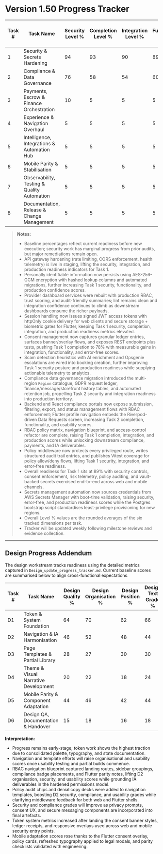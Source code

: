 # Version 1.50 Progress Tracker

| Task # | Task Name | Security Level % | Completion Level % | Integration Level % | Functionality Level % | Error Free Level % | Production Level % | Overall Level % |
|--------|-----------|------------------|--------------------|---------------------|-----------------------|--------------------|--------------------|-----------------|
| 1 | Security & Secrets Hardening | 94 | 93 | 90 | 89 | 78 | 88 | 89 |
| 2 | Compliance & Data Governance | 76 | 58 | 54 | 60 | 52 | 56 | 59 |
| 3 | Payments, Escrow & Finance Orchestration | 10 | 5 | 5 | 5 | 5 | 5 | 6 |
| 4 | Experience & Navigation Overhaul | 5 | 5 | 5 | 5 | 5 | 5 | 5 |
| 5 | Intelligence, Integrations & Automation Hub | 5 | 5 | 5 | 5 | 5 | 5 | 5 |
| 6 | Mobile Parity & Stabilisation | 5 | 5 | 5 | 5 | 5 | 5 | 5 |
| 7 | Observability, Testing & Quality Automation | 5 | 5 | 5 | 5 | 5 | 5 | 5 |
| 8 | Documentation, Release & Change Management | 5 | 5 | 5 | 5 | 5 | 5 | 5 |

> **Notes:**
> - Baseline percentages reflect current readiness before new execution; security work has marginal progress from prior audits, but major remediations remain open.
> - API gateway hardening (rate limiting, CORS enforcement, health telemetry) is live in staging, lifting the security, integration, and production readiness indicators for Task 1.
> - Personally identifiable information now persists using AES-256-GCM encryption with hashed lookup columns and automated migrations, further increasing Task 1 security, functionality, and production confidence scores.
> - Provider dashboard services were rebuilt with production RBAC, trust scoring, and audit-friendly summaries; lint remains clean and integration confidence continues to climb as downstream dashboards consume the richer payloads.
> - Session handling now issues signed JWT access tokens with httpOnly cookie delivery for web clients and secure storage + biometric gates for Flutter, keeping Task 1 security, completion, integration, and production readiness metrics elevated.
> - Consent management now captures granular ledger entries, surfaces banner/overlay flows, and exposes REST endpoints plus tests, pushing Task 1 completion to 78% with measurable gains in integration, functionality, and error-free scores.
> - Scam detection heuristics with AI enrichment and Opsgenie escalations are wired into booking creation, further improving Task 1 security posture and production readiness while supplying actionable telemetry to analytics.
> - Compliance data governance migration introduced the multi-region `Region` catalogue, GDPR request ledger, finance/message/storefront history tables, and automated retention job, propelling Task 2 security and integration readiness into production territory.
> - Backend and React compliance portals now expose submission, filtering, export, and status management flows with RBAC enforcement; Flutter profile navigation embeds the Riverpod-driven Data Requests screen, increasing Task 2 completion, functionality, and usability scores.
> - RBAC policy matrix, navigation blueprint, and access-control refactor are complete, raising Task 1 completion, integration, and production scores while unlocking downstream compliance, payments, and IA deliverables.
> - Policy middleware now protects every privileged route, writes structured audit trail entries, and publishes Vitest coverage for policy allow/deny flows, lifting Task 1 security, integration, and error-free readiness.
> - Overall readiness for Task 1 sits at 89% with security controls, consent enforcement, risk telemetry, policy auditing, and vault-backed secrets exercised end-to-end across web and mobile channels.
> - Secrets management automation now sources credentials from AWS Secrets Manager with boot-time validation, raising security, error-free, and production readiness scores while the Postgres bootstrap script standardises least-privilege provisioning for new regions.
> - Overall Level % values are the rounded averages of the six tracked dimensions per task.
> - Tracker will be updated weekly following milestone reviews and evidence collection.

---

## Design Progress Addendum
The design workstream tracks readiness using the detailed metrics captured in `Design_update_progress_tracker.md`. Current baseline scores are summarised below to align cross-functional expectations.

| Task # | Task Name | Design Quality % | Design Organisation % | Design Position % | Design Text Grade % | Design Colour Grade % | Design Render Grade % | Compliance Grade % | Security Grade % | Design Functionality Grade % | Design Images Grade % | Design Usability Grade % | Bugs-less Grade % | Test Grade % | QA Grade % | Design Accuracy Grade % | Overall Grade % |
|--------|-----------|------------------|-----------------------|-------------------|---------------------|-----------------------|-----------------------|-------------------|-----------------|-----------------------------|----------------------|-------------------------|------------------|-------------|-----------|-----------------------|----------------|
| D1 | Token & System Foundation | 64 | 70 | 62 | 66 | 74 | 60 | 78 | 76 | 68 | 56 | 66 | 70 | 52 | 56 | 62 | 65 |
| D2 | Navigation & IA Harmonisation | 46 | 52 | 48 | 44 | 40 | 42 | 58 | 60 | 48 | 38 | 52 | 56 | 38 | 36 | 46 | 47 |
| D3 | Page Templates & Partial Library | 28 | 27 | 30 | 30 | 28 | 27 | 34 | 30 | 28 | 24 | 34 | 42 | 26 | 26 | 29 | 31 |
| D4 | Theme & Visual Narrative Development | 20 | 22 | 18 | 24 | 20 | 18 | 26 | 24 | 20 | 20 | 26 | 36 | 18 | 20 | 22 | 22 |
| D5 | Mobile Parity & Component Adaptation | 44 | 46 | 42 | 44 | 42 | 40 | 48 | 50 | 44 | 40 | 48 | 52 | 42 | 40 | 46 | 44 |
| D6 | Design QA, Documentation & Handover | 15 | 18 | 16 | 18 | 16 | 16 | 20 | 20 | 18 | 16 | 20 | 32 | 16 | 16 | 18 | 18 |

**Interpretation:**
- Progress remains early-stage; token work shows the highest traction due to consolidated palette, typography, and state documentation.
- Navigation and template efforts will raise organisational and usability scores once usability testing and partial builds commence.
- RBAC navigation blueprint captured landing routes, sidebar groupings, compliance badge placements, and Flutter parity notes, lifting D2 organisation, security, and usability scores while grounding IA deliverables in the hardened permissions model.
- Policy audit chips and denial copy decks were added to navigation templates, boosting D2 security, compliance, and usability grades while clarifying middleware feedback for both web and Flutter shells.
- Security and compliance grades will improve as privacy prompts, consent UX, and secure messaging components are incorporated into final artefacts.
- Token system metrics increased after landing the consent banner styles, ledger receipts, and responsive overlays used across web and mobile security entry points.
- Mobile adaptation scores rose thanks to the Flutter consent overlay, policy cards, refreshed typography applied to legal modals, and parity checklists validated with engineering.

